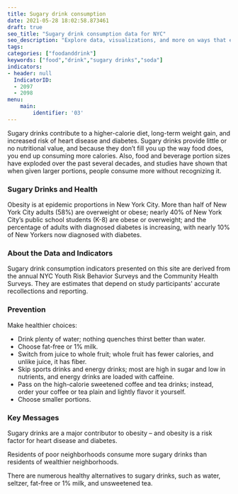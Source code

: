 ```yaml
---
title: Sugary drink consumption
date: 2021-05-28 18:02:58.873461
draft: true
seo_title: "Sugary drink consumption data for NYC"
seo_description: "Explore data, visualizations, and more on ways that environments shape health in New York City's neighborhoods.."
tags: 
categories: ["foodanddrink"]
keywords: ["food","drink","sugary drinks","soda"]
indicators:
- header: null
  IndicatorID:
  - 2097
  - 2098
menu:
    main:
        identifier: '03'
---
```


Sugary drinks contribute to a higher-calorie diet, long-term weight gain, and increased risk of heart disease and diabetes. Sugary drinks provide little or no nutritional value, and because they don’t fill you up the way food does, you end up consuming more calories. Also, food and beverage portion sizes have exploded over the past several decades, and studies have shown that when given larger portions, people consume more without recognizing it.

### Sugary Drinks and Health

Obesity is at epidemic proportions in New York City. More than half of New York City adults (58%) are overweight or obese; nearly 40% of New York City’s public school students (K-8) are obese or overweight; and the percentage of adults with diagnosed diabetes is increasing, with nearly 10% of New Yorkers now diagnosed with diabetes.

### About the Data and Indicators

Sugary drink consumption indicators presented on this site are derived from the annual NYC Youth Risk Behavior Surveys and the Community Health Surveys. They are estimates that depend on study participants' accurate recollections and reporting.

### Prevention

Make healthier choices:

* Drink plenty of water; nothing quenches thirst better than water.
* Choose fat-free or 1% milk.
* Switch from juice to whole fruit; whole fruit has fewer calories, and unlike juice, it has fiber.
* Skip sports drinks and energy drinks; most are high in sugar and low in nutrients, and energy drinks are loaded with caffeine.
* Pass on the high-calorie sweetened coffee and tea drinks; instead, order your coffee or tea plain and lightly flavor it yourself.
* Choose smaller portions.

### Key Messages

Sugary drinks are a major contributor to obesity – and obesity is a risk factor for heart disease and diabetes.  
  
Residents of poor neighborhoods consume more sugary drinks than residents of wealthier neighborhoods.   
  
There are numerous healthy alternatives to sugary drinks, such as water, seltzer, fat-free or 1% milk, and unsweetened tea.